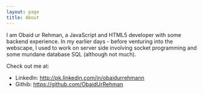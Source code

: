 ```yaml
---
layout: page
title: About
---
```


I am Obaid ur Rehman, a JavaScript and HTML5 developer with some backend experience. In my earlier days - before 
venturing into the webscape, I used to work on server side involving socket programming and some mundane database SQL (although not much). 

Check out me at:

* LinkedIn: <a href ="http://pk.linkedin.com/in/obaidurrehmann">http://pk.linkedin.com/in/obaidurrehmann</a>
* Githib: <a href ="https://github.com/ObaidUrRehman">https://github.com/ObaidUrRehman</a> 
